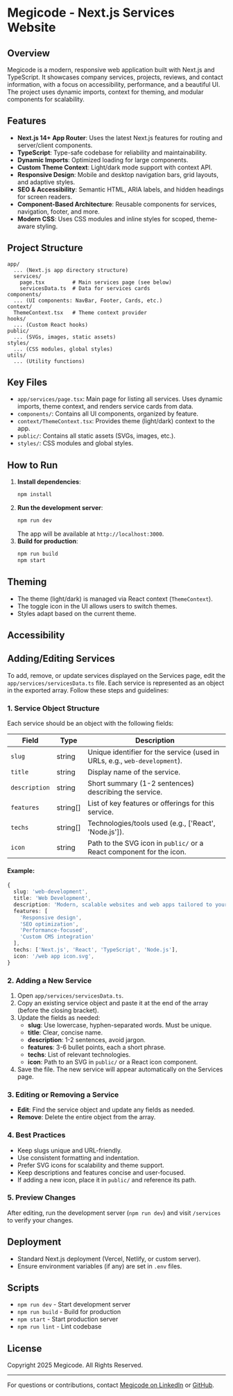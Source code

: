 # Megicode - Next.js Services Website

## Overview
Megicode is a modern, responsive web application built with Next.js and TypeScript. It showcases company services, projects, reviews, and contact information, with a focus on accessibility, performance, and a beautiful UI. The project uses dynamic imports, context for theming, and modular components for scalability.

## Features
- **Next.js 14+ App Router**: Uses the latest Next.js features for routing and server/client components.
- **TypeScript**: Type-safe codebase for reliability and maintainability.
- **Dynamic Imports**: Optimized loading for large components.
- **Custom Theme Context**: Light/dark mode support with context API.
- **Responsive Design**: Mobile and desktop navigation bars, grid layouts, and adaptive styles.
- **SEO & Accessibility**: Semantic HTML, ARIA labels, and hidden headings for screen readers.
- **Component-Based Architecture**: Reusable components for services, navigation, footer, and more.
- **Modern CSS**: Uses CSS modules and inline styles for scoped, theme-aware styling.

## Project Structure
```
app/
  ... (Next.js app directory structure)
  services/
    page.tsx         # Main services page (see below)
    servicesData.ts  # Data for services cards
components/
  ... (UI components: NavBar, Footer, Cards, etc.)
context/
  ThemeContext.tsx   # Theme context provider
hooks/
  ... (Custom React hooks)
public/
  ... (SVGs, images, static assets)
styles/
  ... (CSS modules, global styles)
utils/
  ... (Utility functions)
```

## Key Files
- `app/services/page.tsx`: Main page for listing all services. Uses dynamic imports, theme context, and renders service cards from data.
- `components/`: Contains all UI components, organized by feature.
- `context/ThemeContext.tsx`: Provides theme (light/dark) context to the app.
- `public/`: Contains all static assets (SVGs, images, etc.).
- `styles/`: CSS modules and global styles.

## How to Run
1. **Install dependencies**:
   ```sh
   npm install
   ```
2. **Run the development server**:
   ```sh
   npm run dev
   ```
   The app will be available at `http://localhost:3000`.
3. **Build for production**:
   ```sh
   npm run build
   npm start
   ```

## Theming
- The theme (light/dark) is managed via React context (`ThemeContext`).
- The toggle icon in the UI allows users to switch themes.
- Styles adapt based on the current theme.

## Accessibility

## Adding/Editing Services

To add, remove, or update services displayed on the Services page, edit the `app/services/servicesData.ts` file. Each service is represented as an object in the exported array. Follow these steps and guidelines:

### 1. Service Object Structure
Each service should be an object with the following fields:

| Field        | Type     | Description                                                                 |
|--------------|----------|-----------------------------------------------------------------------------|
| `slug`       | string   | Unique identifier for the service (used in URLs, e.g., `web-development`).   |
| `title`      | string   | Display name of the service.                                                |
| `description`| string   | Short summary (1-2 sentences) describing the service.                       |
| `features`   | string[] | List of key features or offerings for this service.                         |
| `techs`      | string[] | Technologies/tools used (e.g., ['React', 'Node.js']).                        |
| `icon`       | string   | Path to the SVG icon in `public/` or a React component for the icon.         |

#### Example:
```ts
{
  slug: 'web-development',
  title: 'Web Development',
  description: 'Modern, scalable websites and web apps tailored to your business needs.',
  features: [
    'Responsive design',
    'SEO optimization',
    'Performance-focused',
    'Custom CMS integration'
  ],
  techs: ['Next.js', 'React', 'TypeScript', 'Node.js'],
  icon: '/web app icon.svg',
}
```

### 2. Adding a New Service
1. Open `app/services/servicesData.ts`.
2. Copy an existing service object and paste it at the end of the array (before the closing bracket).
3. Update the fields as needed:
   - **slug**: Use lowercase, hyphen-separated words. Must be unique.
   - **title**: Clear, concise name.
   - **description**: 1-2 sentences, avoid jargon.
   - **features**: 3-6 bullet points, each a short phrase.
   - **techs**: List of relevant technologies.
   - **icon**: Path to an SVG in `public/` or a React icon component.
4. Save the file. The new service will appear automatically on the Services page.

### 3. Editing or Removing a Service
- **Edit**: Find the service object and update any fields as needed.
- **Remove**: Delete the entire object from the array.

### 4. Best Practices
- Keep slugs unique and URL-friendly.
- Use consistent formatting and indentation.
- Prefer SVG icons for scalability and theme support.
- Keep descriptions and features concise and user-focused.
- If adding a new icon, place it in `public/` and reference its path.

### 5. Preview Changes
After editing, run the development server (`npm run dev`) and visit `/services` to verify your changes.

## Deployment
- Standard Next.js deployment (Vercel, Netlify, or custom server).
- Ensure environment variables (if any) are set in `.env` files.

## Scripts
- `npm run dev` - Start development server
- `npm run build` - Build for production
- `npm start` - Start production server
- `npm run lint` - Lint codebase

## License
Copyright 2025 Megicode. All Rights Reserved.

---

For questions or contributions, contact [Megicode on LinkedIn](https://www.linkedin.com/company/megicode) or [GitHub](https://github.com/megicodes).
